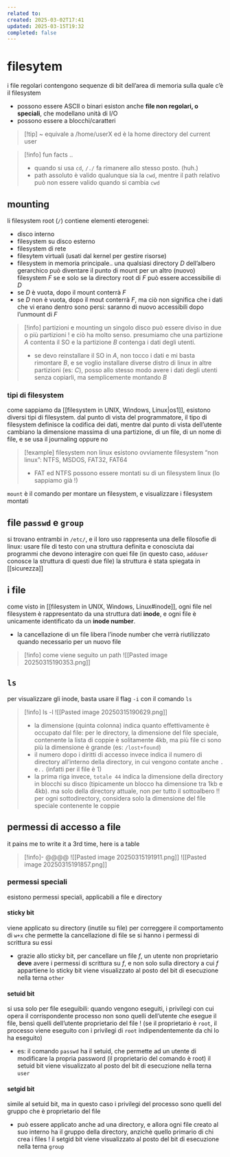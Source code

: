 ```yaml
---
related to: 
created: 2025-03-02T17:41
updated: 2025-03-15T19:32
completed: false
---
```

# filesytem
i file regolari contengono sequenze di bit dell’area di memoria sulla quale c’è il filesystem 
- possono essere ASCII o binari
esiston anche **file non regolari, o speciali**, che modellano unità di I/O
- possono essere a blocchi/caratteri
>[!tip] ~ equivale a /home/userX
>ed è la home directory del current user

>[!info] fun facts .. 
>- quando si usa `cd`, `/./` fa rimanere allo stesso posto. (huh.)
>- path assoluto è valido qualunque sia la `cwd`, mentre il path relativo può non essere valido quando si cambia `cwd`
## mounting
li filesystem root (`/`) contiene elementi eterogenei: 
- disco interno
- filesystem su disco esterno
- filesystem di rete
- filesytem virtuali (usati dal kernel per gestire risorse)
- filesystem in memoria principale..
una qualsiasi directory $D$ dell’albero gerarchico può diventare il punto di mount per un altro (nuovo) filesystem $F$ se e solo se la directory root di $F$ può essere accessibilie di $D$
- se $D$ è vuota, dopo il mount conterrà $F$
- se $D$ non è vuota, dopo il mout conterrà $F$, ma ciò non significa che i dati che vi erano dentro sono persi: saranno di nuovo accessibili dopo l’unmount di $F$
>[!info] partizioni e mounting
un singolo disco può essere diviso in due o più partizioni ! e ciò ha molto senso. presumiamo che una partizione $A$ contenta il SO e la partizione $B$ contenga i dati degli utenti.
>- se devo reinstallare il SO in $A$, non tocco i dati e mi basta rimontare $B$, e se voglio installare diverse distro di linux in altre partizioni (es: $C$), posso allo stesso modo avere i dati degli utenti senza copiarli, ma semplicemente montando $B$
### tipi di filesystem
come sappiamo da [[filesystem in UNIX, Windows, Linux|os1]], esistono diversi tipi di filesystem. dal punto di vista del programmatore, il tipo di filesystem definisce la codifica dei dati, mentre dal punto di vista dell’utente cambiano la dimensione massima di una partizione, di un file, di un nome di file, e se usa il journaling oppure no
>[!example] filesystem non linux
>esistono ovviamente filesystem “non linux”: NTFS, MSDOS, FAT32, FAT64
>- FAT ed NTFS possono essere montati su di un filesystem linux (lo sappiamo già !)

`mount` è il comando per montare un filesystem, e visualizzare i filesystem montati
## file `passwd` e `group`
si trovano entrambi in `/etc/`, e il loro uso rappresenta una delle filosofie di linux: usare file di testo con una struttura definita e conosciuta dai programmi che devono interagire con quei file (in questo caso, `adduser` conosce la struttura di questi due file)
la struttura è stata spiegata in [[sicurezza]]
## i file
come visto in [[filesystem in UNIX, Windows, Linux#inode]], ogni file nel filesystem è rappresentato da una struttura dati **inode**, e ogni file è unicamente identificato da un **inode number**. 
- la cancellazione di un file libera l’inode number che verrà riutilizzato quando necessario per un nuovo file
>[!info] come viene seguito un path
![[Pasted image 20250315190353.png]]
## `ls`
per visualizzare gli inode, basta usare il flag `-i` con il comando `ls`
>[!info] ls -l
![[Pasted image 20250315190629.png]]
>- la dimensione (quinta colonna) indica quanto effettivamente è occupato dal file: per le directory, la dimensione del file speciale, contenente la lista di coppie è solitamente 4kb, ma più file ci sono più la dimensione è grande (es: `/lost+found`)
>- il numero dopo i diritti di accesso invece indica il numero di directory all’interno della directory, in cui vengono contate anche `.` e`..` (infatti per il file è 1)
>- la prima riga invece, `totale 44` indica la dimensione della directory in blocchi su disco (tipicamente un blocco ha dimensione tra 1kb e 4kb). ma solo della directory attuale, non per tutto il sottoalbero !! per ogni sottodirectory, considera solo la dimensione del file speciale contenente le coppie
## permessi di accesso a file
it pains me to write it a 3rd time, here is a table
>[!info]- @@@@
![[Pasted image 20250315191911.png]]
![[Pasted image 20250315191857.png]]
### permessi speciali
esistono permessi speciali, applicabili a file e directory
#### sticky bit
viene applicato su directory (inutile su file) per correggere il comportamento di `w+x` che permette la cancellazione di file se si hanno i permessi di scrittura su essi
- grazie allo sticky bit, per cancellare un file $f$, un utente non proprietario **deve** avere i permessi di scrittura su $f$, e non solo sulla directory a cui $f$ appartiene
lo sticky bit viene visualizzato al posto del bit di esecuzione nella terna `other`
#### setuid bit
si usa solo per file eseguibili: quando vengono eseguiti, i privilegi con cui opera il corrispondente processo non sono quelli dell’utente che esegue il file, bensì quelli dell’utente proprietario del file ! (se il proprietario è `root`, il processo viene eseguito con i privilegi di `root` indipendentemente da chi lo ha eseguito)
- es: il comando `passwd` ha il setuid, che permette ad un utente di modificare la propria password (il proprietario del comando è root)
il setuid bit viene visualizzato al posto del bit di esecuzione nella terna `user`
#### setgid bit
simile al setuid bit, ma in questo caso i privilegi del processo sono quelli del gruppo che è proprietario del file
- può essere applicato anche ad una directory, e allora ogni file creato al suo interno ha il gruppo della directory, anzichè quello primario di chi crea i files !
il setgid bit viene visualizzato al posto del bit di esecuzione nella terna `group`
